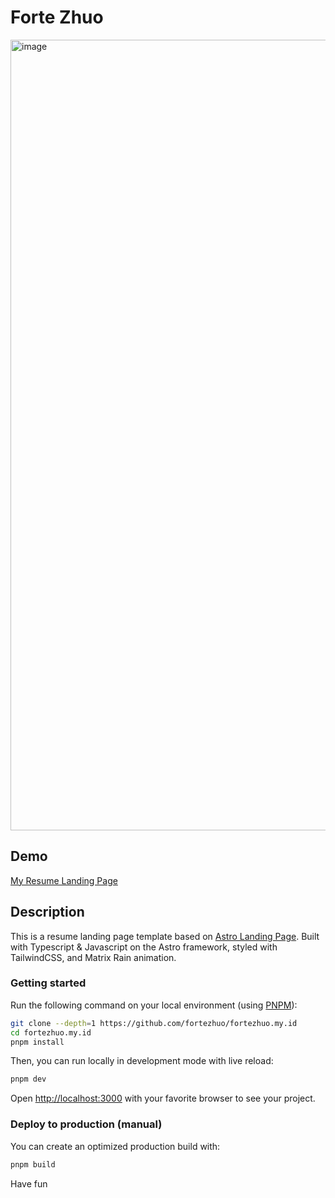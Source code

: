 # Forte Zhuo

<img width="1265" alt="image" src="https://user-images.githubusercontent.com/9128724/227511301-b9221d2e-d8cc-4d9a-88f2-3de4102b6e1f.png">

## Demo

[My Resume Landing Page](https://fortezhuo.my.id)

## Description

This is a resume landing page template based on [Astro Landing Page](https://github.com/mhyfritz/astro-landing-page). Built with Typescript & Javascript on the Astro framework, styled with TailwindCSS, and Matrix Rain animation. 

### Getting started

Run the following command on your local environment (using [PNPM](https://pnpm.io/)):

``` bash
git clone --depth=1 https://github.com/fortezhuo/fortezhuo.my.id
cd fortezhuo.my.id
pnpm install
```

Then, you can run locally in development mode with live reload:

``` bash
pnpm dev
```

Open [http://localhost:3000](http://localhost:3000) with your favorite browser
to see your project.

### Deploy to production (manual)

You can create an optimized production build with:

```bash
pnpm build
```
Have fun

